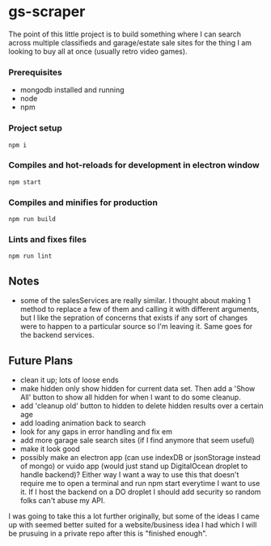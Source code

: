 # gs-scraper

The point of this little project is to build something where I can search across multiple classifieds and garage/estate sale sites for the thing I am looking to buy all at once (usually retro video games).

### Prerequisites

- mongodb installed and running
- node
- npm

### Project setup

```
npm i
```

### Compiles and hot-reloads for development in electron window

```
npm start
```

### Compiles and minifies for production

```
npm run build
```

### Lints and fixes files

```
npm run lint
```

## Notes

- some of the salesServices are really similar. I thought about making 1 method to replace a few of them and calling it with different arguments, but I like the sepration of concerns that exists if any sort of changes were to happen to a particular source so I'm leaving it. Same goes for the backend services.

## Future Plans

- clean it up; lots of loose ends
- make hidden only show hidden for current data set. Then add a 'Show All' button to show all hidden for when I want to do some cleanup.
- add 'cleanup old' button to hidden to delete hidden results over a certain age
- add loading animation back to search
- look for any gaps in error handling and fix em
- add more garage sale search sites (if I find anymore that seem useful)
- make it look good
- possibly make an electron app (can use indexDB or jsonStorage instead of mongo) or vuido app (would just stand up DigitalOcean droplet to handle backend)? Either way I want a way to use this that doesn't require me to open a terminal and run npm start everytime I want to use it. If I host the backend on a DO droplet I should add security so random folks can't abuse my API.

I was going to take this a lot further originally, but some of the ideas I came up with seemed better suited for a website/business idea I had which I will be prusuing in a private repo after this is "finished enough".
